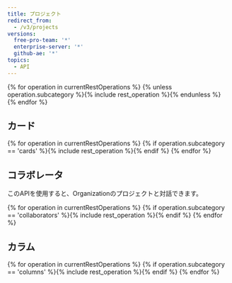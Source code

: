 ```yaml
---
title: プロジェクト
redirect_from:
  - /v3/projects
versions:
  free-pro-team: '*'
  enterprise-server: '*'
  github-ae: '*'
topics:
  - API
---
```


{% for operation in currentRestOperations %}
  {% unless operation.subcategory %}{% include rest_operation %}{% endunless %}
{% endfor %}

## カード

{% for operation in currentRestOperations %}
  {% if operation.subcategory == 'cards' %}{% include rest_operation %}{% endif %}
{% endfor %}

## コラボレータ

このAPIを使用すると、Organizationのプロジェクトと対話できます。

{% for operation in currentRestOperations %}
  {% if operation.subcategory == 'collaborators' %}{% include rest_operation %}{% endif %}
{% endfor %}

## カラム

{% for operation in currentRestOperations %}
  {% if operation.subcategory == 'columns' %}{% include rest_operation %}{% endif %}
{% endfor %}
